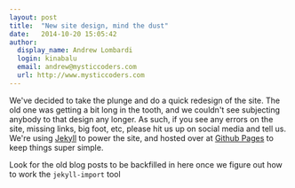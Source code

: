 ```yaml
---
layout: post
title:  "New site design, mind the dust"
date:   2014-10-20 15:05:42
author:
  display_name: Andrew Lombardi
  login: kinabalu
  email: andrew@mysticcoders.com
  url: http://www.mysticcoders.com
---
```


We've decided to take the plunge and do a quick redesign of the site.  The old one was getting a bit long in the tooth, and we couldn't
see subjecting anybody to that design any longer.  As such, if you see any errors on the site, missing links, big foot, etc, please hit
us up on social media and tell us.  We're using [Jekyll][jekyll] to power the site, and hosted over at [Github Pages][github-pages] to
keep things super simple.  

Look for the old blog posts to be backfilled in here once we figure out how to work the `jekyll-import` tool

[github-pages]: https://pages.github.com/
[jekyll]:    http://jekyllrb.com
